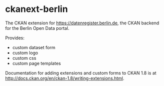 ckanext-berlin
==============

The CKAN extension for https://datenregister.berlin.de, the CKAN backend for the Berlin Open Data portal.

Provides:

* custom dataset form
* custom logo
* custom css
* custom page templates

Documentation for adding extensions and custom forms to CKAN 1.8 is at http://docs.ckan.org/en/ckan-1.8/writing-extensions.html.